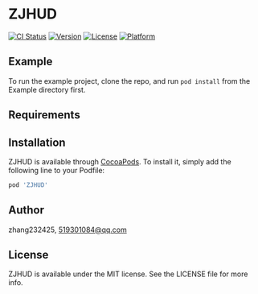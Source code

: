 # ZJHUD

[![CI Status](https://img.shields.io/travis/zhang232425/ZJHUD.svg?style=flat)](https://travis-ci.org/zhang232425/ZJHUD)
[![Version](https://img.shields.io/cocoapods/v/ZJHUD.svg?style=flat)](https://cocoapods.org/pods/ZJHUD)
[![License](https://img.shields.io/cocoapods/l/ZJHUD.svg?style=flat)](https://cocoapods.org/pods/ZJHUD)
[![Platform](https://img.shields.io/cocoapods/p/ZJHUD.svg?style=flat)](https://cocoapods.org/pods/ZJHUD)

## Example

To run the example project, clone the repo, and run `pod install` from the Example directory first.

## Requirements

## Installation

ZJHUD is available through [CocoaPods](https://cocoapods.org). To install
it, simply add the following line to your Podfile:

```ruby
pod 'ZJHUD'
```

## Author

zhang232425, 519301084@qq.com

## License

ZJHUD is available under the MIT license. See the LICENSE file for more info.
